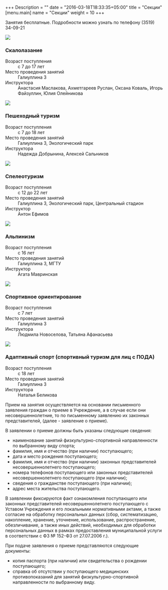 +++
Description = ""
date = "2016-03-18T18:33:35+05:00"
title = "Секции"
[menu.main]
name = "Секции"
weight = 10
+++

<p>Занятия бесплатные. Подробности можно узнать по телефону (3519) 34-09-21
<div class="pure-g">
    <div class="pure-u-1-3">
        <img src="/images/climbing.jpg">
    </div>
    <div class="pure-u-2-3">
        <div class="section-description">
        <h3>Скалолазание</h3>
        <dl>
            <dt>Возраст поступления</dt>
            <dd>с 7 до 17 лет</dd>
            <dt>Место проведения занятий</dt>
            <dd>Галиуллина 3</dd>
            <dt>Инструктора</dt>
            <dd>Анастасия Маслакова, Ахметгареев Руслан, Оксана Коваль, Игорь Файзуллин, Юлия Олейникова</dd>
        </dl>
        </div>
    </div>
</div>
<div class="pure-g">
    <div class="pure-u-1-3">
        <img src="/images/sport_tourism.jpg">
    </div>
    <div class="pure-u-2-3">
        <div class="section-description">
        <h3>Пешеходный туризм</h3>
        <dl>
            <dt>Возраст поступления</dt>
            <dd>с 7 до 18 лет</dd>
            <dt>Место проведения занятий</dt>
            <dd>Галиуллина 3, Экологический парк</dd>
            <dt>Инструктора</dt>
            <dd>Надежда Добрынина, Алексей Сальников</dd>
        </dl>
        </div>
    </div>
</div>
<div class="pure-g">
    <div class="pure-u-1-3">
        <img src="/images/speleo.jpg">
    </div>
    <div class="pure-u-2-3">
        <div class="section-description">
        <h3>Спелеотуризм</h3>
        <dl>
            <dt>Возраст поступления</dt>
            <dd>с 12 до 22 лет</dd>
            <dt>Место проведения занятий</dt>
            <dd>Галиуллина 3, Экологический парк, Центральный стадион</dd>
            <dt>Инструктор</dt>
            <dd>Антон Ефимов</dd>
        </dl>
        </div>
    </div>
</div>

<div class="pure-g">
    <div class="pure-u-1-3">
        <img src="/images/alpinizm.jpg">
    </div>
    <div class="pure-u-2-3">
        <div class="section-description">
        <h3>Альпинизм</h3>
        <dl>
            <dt>Возраст поступления</dt>
            <dd>с 16 лет</dd>
            <dt>Место проведения занятий</dt>
            <dd>Галиуллина 3, МГТУ</dd>
            <dt>Инструктор</dt>
            <dd>Агата Мавринская</dd>
        </dl>
        </div>
    </div>
</div>
<div class="pure-g">
    <div class="pure-u-1-3">
        <img src="/images/orienteering.jpg">
    </div>
    <div class="pure-u-2-3">
        <div class="section-description">
        <h3>Спортивное ориентирование</h3>
        <dl>
            <dt>Возраст поступления</dt>
            <dd>с 7 лет</dd>
            <dt>Место проведения занятий</dt>
            <dd>Галиуллина 3</dd>
            <dt>Инструктора</dt>
            <dd>Людмила Новоселова, Татьяна Афанасьева</dd>
        </dl>
        </div>
    </div>
</div>
<div class="pure-g">
    <div class="pure-u-1-3">
        <img src="/images/adaptive_sport.jpg">
    </div>
    <div class="pure-u-2-3">
        <div class="section-description">
        <h3>Адаптивный спорт (спортивный туризм для лиц с ПОДА)</h3>
        <dl>
            <dt>Возраст поступления</dt>
            <dd>с 18 лет</dd>
            <dt>Место проведения занятий</dt>
            <dd>Галиуллина 3</dd>
            <dt>Инструктора</dt>
            <dd>Наталья Беликова</dd>
        </dl>
        </div>
    </div>
</div>

Прием на занятия осуществляется на основании письменного заявления граждан о приеме в Учреждение, а в случае если они несовершеннолетние, то по письменному заявлению их законных представителей, (далее - заявление о приеме).

В заявлении о приеме должны быть  указаны следующие сведения:

 - наименование занятий физкультурно-спортивной направленности по выбранному виду спорта;
 - фамилия, имя и отчество (при наличии) поступающего;
 - дата и место рождения поступающего;
 - фамилия, имя и отчество (при наличии) законных представителей несовершеннолетнего поступающего;
 - номера телефонов поступающего или законных представителей несовершеннолетнего поступающего (при наличии);
 - сведения о гражданстве поступающего (при наличии);
 - адрес места жительства поступающего.

В заявлении фиксируются факт ознакомления поступающего или законных представителей несовершеннолетнего поступающего с Уставом Учреждения и его локальными нормативными актами, а также согласие на обработку персональных данных (сбор, систематизацию, накопление, хранение, уточнение, использование, распространение, обезличивание, а также иных действий, необходимых для обработки персональных данных в рамках предоставления муниципальной услуги в соответствии с ФЗ № 152-ФЗ от 27.07.2006 г.).

При подаче заявления о приеме представляются следующие документы:

 - копия паспорта (при наличии) или свидетельства о рождении поступающего;
 - справка об отсутствии у поступающего медицинских противопоказаний для занятий физкультурно-спортивной направленности по выбранному виду.

